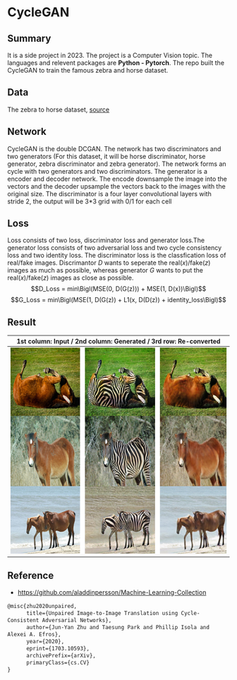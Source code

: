 # CycleGAN
## Summary
It is a side project in 2023. The project is a Computer Vision topic. The languages and relevent packages are **Python - Pytorch**. The repo built the CycleGAN to train the famous zebra and horse dataset. 
## Data
The zebra to horse dataset, [source](https://www.kaggle.com/datasets/suyashdamle/cyclegan)
## Network
CycleGAN is the double DCGAN. The network has two discriminators and two generators (For this dataset, it will be horse discriminator, horse generator, zebra discriminator and zebra generator). The network forms an cycle with two generators and two discriminators. The generator is a encoder and decoder network. The encode downsample the image into the vectors and the decoder upsample the vectors back to the images with the original size.  The discriminator is a four layer convolutional layers with stride 2, the output will be 3*3 grid with 0/1 for each cell
## Loss
Loss consists of two loss, discriminator loss and generator loss.The generator loss consists of two adversarial loss and two cycle consistency loss and two identity loss. The discriminator loss is the classfication loss of real/fake images. Discrimantor $D$ wants to seperate the real($x$)/fake($z$) images as much as possible, whereas generator $G$ wants to put the real($x$)/fake($z$) images as close as possible.
$$D_Loss = min\Bigl(MSE(0, D(G(z))) + MSE(1, D(x))\Bigl)$$
$$G_Loss = min\Bigl(MSE(1, D(G(z)) + L1(x, D(D(z)) + identity_loss\Bigl)$$
## Result
|1st column: Input / 2nd column: Generated / 3rd row: Re-converted|
|:---:|
|![](results/horse_results.png)|

## Reference
* https://github.com/aladdinpersson/Machine-Learning-Collection
```
@misc{zhu2020unpaired,
      title={Unpaired Image-to-Image Translation using Cycle-Consistent Adversarial Networks}, 
      author={Jun-Yan Zhu and Taesung Park and Phillip Isola and Alexei A. Efros},
      year={2020},
      eprint={1703.10593},
      archivePrefix={arXiv},
      primaryClass={cs.CV}
}
```
